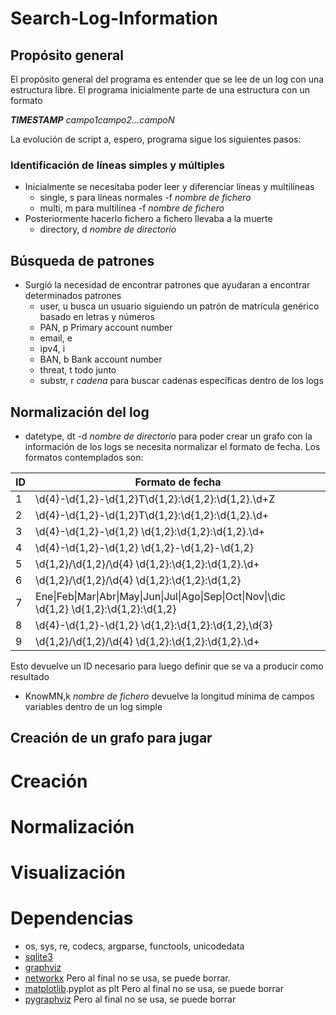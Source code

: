 # Search-Log-Information
## Propósito general
El propósito general del programa es entender que se lee de un log con una estructura libre.
El programa inicialmente parte de una estructura con un formato 

*__TIMESTAMP__ <separador>campo1<separador>campo2<separador>...campoN*

La evolución de script a, espero, programa sigue los siguientes pasos:

### Identificación de líneas simples y múltiples

- Inicialmente se necesitaba poder leer y diferenciar líneas y multilíneas
  - single, s para líneas normales -f *nombre de fichero*
  - multi, m para multilínea  -f *nombre de fichero*
- Posteriormente hacerlo fichero a fichero llevaba a la muerte
  - directory, d *nombre de directorio*

## Búsqueda de patrones

- Surgió la necesidad de encontrar patrones que ayudaran a encontrar determinados patrones
  - user, u busca un usuario siguiendo un patrón de matrícula genérico basado en letras y números
  - PAN, p Primary account number
  - email, e
  - ipv4, i
  - BAN, b Bank account number
  - threat, t todo junto
  - substr, r *cadena* para buscar cadenas específicas dentro de los logs

## Normalización del log

- datetype, dt -d *nombre de directorio* para poder crear un grafo con la información de los logs se necesita normalizar el formato de fecha. Los formatos contemplados son:

ID  | Formato de fecha 
------------- | ------------- 
1 | \\d\{4\}-\\d\{1,2\}-\\d\{1,2\}T\\d\{1,2\}:\\d\{1,2\}:\\d\{1,2\}\.\\d+Z
2 | \\d\{4\}-\\d\{1,2\}-\\d\{1,2\}T\\d\{1,2\}:\\d\{1,2\}:\\d\{1,2\}\.\\d+|-\\d\{1,2\}:\\d+
3 | \\d\{4\}-\\d\{1,2\}-\\d\{1,2\} \\d\{1,2\}:\\d\{1,2\}:\\d\{1,2\}\.\\d+
4 | \\d\{4\}-\\d\{1,2\}-\\d\{1,2\} \\d\{1,2\}-\\d\{1,2\}-\\d\{1,2\}
5 | \\d\{1,2\}/\\d\{1,2\}/\\d\{4\} \\d\{1,2\}:\\d\{1,2\}:\\d\{1,2\}\.\\d+
6 | \\d\{1,2\}/\\d\{1,2\}/\\d\{4\} \\d\{1,2\}:\\d\{1,2\}:\\d\{1,2\}
7 | Ene\|Feb\|Mar\|Abr\|May\|Jun\|Jul\|Ago\|Sep\|Oct\|Nov\|\dic \\d\{1,2\} \\d\{1,2\}:\\d\{1,2\}:\\d\{1,2\}
8 | \\d\{4\}-\\d\{1,2\}-\\d\{1,2\} \\d\{1,2\}:\\d\{1,2\}:\\d\{1,2\},\\d\{3\}
9 | \\d\{1,2\}/\\d\{1,2\}/\\d\{4\} \\d\{1,2\}:\\d\{1,2\}:\\d\{1,2\}\.\\d+

Esto devuelve un ID necesario para luego definir que se va a producir como resultado

- KnowMN,k *nombre de fichero* devuelve la longitud mínima de campos variables dentro de un log simple

## Creación de un grafo para jugar

# Creación

# Normalización

# Visualización



# Dependencias 

* os, sys, re, codecs, argparse, functools, unicodedata 
* [sqlite3](https://www.sqlite.org/)
* [graphviz](http://www.graphviz.org/) 
* [networkx](https://networkx.github.io/) Pero al final no se usa, se puede borrar.
* [matplotlib](http://matplotlib.org/).pyplot as plt Pero al final no se usa, se puede borrar
* [pygraphviz](https://pygraphviz.github.io/) Pero al final no se usa, se puede borrar


